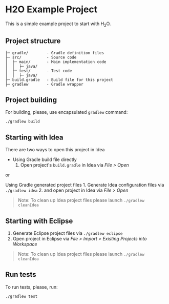 # H2O Example Project

This is a simple example project to start with H<sub>2</sub>O.

## Project structure
 
```
├─ gradle/        - Gradle definition files
├─ src/           - Source code
│  ├─ main/       - Main implementation code 
│  │  ├─ java/
│  ├─ test/       - Test code
│  │  ├─ java/
├─ build.gradle   - Build file for this project
├─ gradlew        - Gradle wrapper 
```

## Project building

For building, please, use encapsulated `gradlew` command:
```
./gradlew build
```

## Starting with Idea

There are two ways to open this project in Idea

  * Using Gradle build file directly
    1. Open project's `build.gradle` in Idea via _File > Open_ 
    
or
  
  Using Gradle generated project files
    1. Generate Idea configuration files via
      ```
      ./gradlew idea
      ```
    2. and open project in Idea via _File > Open_
    
> Note: To clean up Idea project files please launch `./gradlew cleanIdea`

## Starting with Eclipse
  1. Generate Eclipse project files via `./gradlew eclipse`
  2. Open project in Eclipse via _File > Import > Existing Projects into Workspace_


> Note: To clean up Idea project files please launch `./gradlew cleanIdea`

## Run tests

To run tests, please, run:
```
./gradlew test
```






